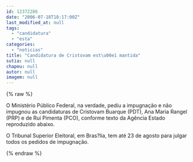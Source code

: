 ```yaml
---
id: 12372286
date: "2006-07-18T18:17:00Z"
last_modified_at: null
tags:
  - "candidatura"
  - "esta"
categories:
  - "noticias"
title: "Candidatura de Cristovam est\u00e1 mantida"
sutia: null
chapeu: null
autor: null
imagem: null
---
```

{% raw %}
<p><P>O Ministério Público Federal, na verdade, pediu a impugnação e não impugnou as candidaturas de Cristovam Buarque (PDT), Ana Maria Rangel (PRP) e de Rui Pimenta (PCO), conforme texto da Agência Estado reproduzido abaixo.</P></p>
<p><P>O Tribunal Superior Eleitoral, em Bras?lia, tem até 23 de agosto para julgar todos os pedidos de impugnação.</P> </p>
{% endraw %}